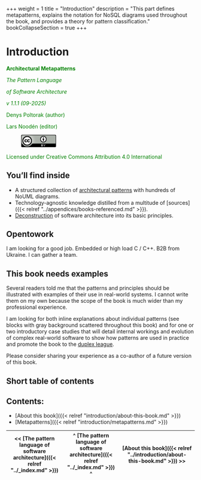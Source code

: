 +++
weight = 1
title = "Introduction"
description = "This part defines metapatterns, explains the notation for NoSQL diagrams used throughout the book, and provides a theory for pattern classification."
bookCollapseSection = true
+++

# Introduction

**<span style="color:green">Architectural Metapatterns</span>**

*<span style="color:green">The Pattern Language</span>* 

*<span style="color:green">of Software Architecture</span>*

*<span style="color:green">v 1\.1\.1 \(09\-2025\)</span>*

<span style="color:green">Denys Poltorak \(author\)</span>

<span style="color:green">Lars Noodén \(editor\)</span>

<figure>
<a href="../Pictures/image000.png" style="outline:none">
<img src="../Pictures/image000.png" alt="image000" style="width:22%"/>
</a>
</figure>

<span style="color:green">Licensed under Creative Commons Attribution 4\.0 International</span>

## You’ll find inside

- A structured collection of [architectural patterns](https://en.wikipedia.org/wiki/Architectural_pattern) with hundreds of NoUML diagrams\.
- Technology\-agnostic knowledge distilled from a multitude of [sources]({{< relref "../appendices/books-referenced.md" >}})\.
- [Deconstruction](https://tvtropes.org/pmwiki/pmwiki.php/Main/GenreDeconstruction) of software architecture into its basic principles\.


## Opentowork

I am looking for a good job\. Embedded or high load C / C\+\+\. B2B from Ukraine\. I can gather a team\.

## This book needs examples

Several readers told me that the patterns and principles should be illustrated with examples of their use in real\-world systems\. I cannot write them on my own because the scope of the book is much wider than my professional experience\.

I am looking for both inline explanations about individual patterns \(see blocks with gray background scattered throughout this book\) and for one or two introductory case studies that will detail internal workings and evolution of complex real\-world software to show how patterns are used in practice and promote the book to the [duplex league](https://martinfowler.com/bliki/DuplexBook.html)\.

Please consider sharing your experience as a co\-author of a future version of this book\.

## Short table of contents

## Contents:

<nav>

- [About this book]({{< relref "introduction/about-this-book.md" >}})
- [Metapatterns]({{< relref "introduction/metapatterns.md" >}})

</nav>



<nav>

| \<\< [The pattern language of software architecture]({{< relref "../_index.md" >}}) | ^ [The pattern language of software architecture]({{< relref "../_index.md" >}}) ^ | [About this book]({{< relref "../introduction/about-this-book.md" >}}) \>\> |
| --- | --- | --- |

</nav>



